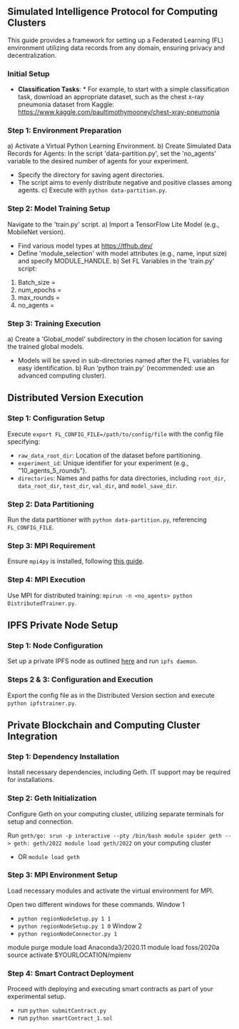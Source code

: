 ## Simulated Intelligence Protocol for Computing Clusters

This guide provides a framework for setting up a Federated Learning (FL) environment utilizing data records from any domain, ensuring privacy and decentralization.

### Initial Setup

- **Classification Tasks**: * For example, to start with a simple classification task, download an appropriate dataset, such as the chest x-ray pneumonia dataset from Kaggle: https://www.kaggle.com/paultimothymooney/chest-xray-pneumonia

### Step 1: Environment Preparation
a) Activate a Virtual Python Learning Environment.
b) Create Simulated Data Records for Agents: In the script 'data-partition.py', set the 'no_agents' variable to the desired number of agents for your experiment.
   - Specify the directory for saving agent directories.
   - The script aims to evenly distribute negative and positive classes among agents.
c) Execute with `python data-partition.py`.

### Step 2: Model Training Setup
Navigate to the 'train.py' script.
a) Import a TensorFlow Lite Model (e.g., MobileNet version).
   - Find various model types at https://tfhub.dev/
   - Define 'module_selection' with model attributes (e.g., name, input size) and specify MODULE_HANDLE.
b) Set FL Variables in the 'train.py' script:
   1. Batch_size =
   2. num_epochs =
   3. max_rounds =
   4. no_agents =

### Step 3: Training Execution
a) Create a 'Global_model' subdirectory in the chosen location for saving the trained global models.
   - Models will be saved in sub-directories named after the FL variables for easy identification.
b) Run 'python train.py' (recommended: use an advanced computing cluster).

## Distributed Version Execution
### Step 1: Configuration Setup
Execute `export FL_CONFIG_FILE=/path/to/config/file` with the config file specifying:
   - `raw_data_root_dir`: Location of the dataset before partitioning.
   - `experiment_id`: Unique identifier for your experiment (e.g., "10_agents_5_rounds").
   - `directories`: Names and paths for data directories, including `root_dir`, `data_root_dir`, `test_dir`, `val_dir`, and `model_save_dir`.

### Step 2: Data Partitioning
Run the data partitioner with `python data-partition.py`, referencing `FL_CONFIG_FILE`.

### Step 3: MPI Requirement
Ensure `mpi4py` is installed, following [this guide](https://www.arc.ox.ac.uk/using-python-mpi-arc).

### Step 4: MPI Execution
Use MPI for distributed training: `mpirun -n <no_agents> python DistributedTrainer.py`.

## IPFS Private Node Setup
### Step 1: Node Configuration
Set up a private IPFS node as outlined [here](https://labs.eleks.com/2019/03/ipfs-network-data-replication.html) and run `ipfs daemon`.

### Steps 2 & 3: Configuration and Execution
Export the config file as in the Distributed Version section and execute `python ipfstrainer.py`.

## Private Blockchain and Computing Cluster Integration
### Step 1: Dependency Installation
Install necessary dependencies, including Geth. IT support may be required for installations.

### Step 2: Geth Initialization
Configure Geth on your computing cluster, utilizing separate terminals for setup and connection.

Run `geth/go:
srun -p interactive --pty /bin/bash
module spider geth --> geth: geth/2022
module load geth/2022` on your computing cluster
* OR `module load geth` 

### Step 3: MPI Environment Setup
Load necessary modules and activate the virtual environment for MPI.

Open two different windows for these commands.
Window 1
* `python regionNodeSetup.py 1 1`
* `python regionNodeSetup.py 1 0`
Window 2
* `python regionNodeConnector.py 1`

module purge
module load Anaconda3/2020.11
module load foss/2020a
source activate $YOURLOCATION/mpienv

### Step 4: Smart Contract Deployment
Proceed with deploying and executing smart contracts as part of your experimental setup.
* run `python submitContract.py`
* run `python smartContract_1.sol`
